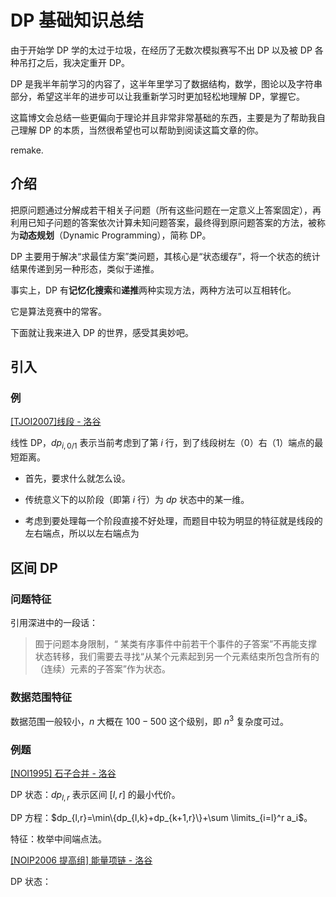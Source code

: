 # DP 基础知识总结

由于开始学 DP 学的太过于垃圾，在经历了无数次模拟赛写不出 DP 以及被 DP 各种吊打之后，我决定重开 DP。

DP 是我半年前学习的内容了，这半年里学习了数据结构，数学，图论以及字符串部分，希望这半年的进步可以让我重新学习时更加轻松地理解 DP，掌握它。

这篇博文会总结一些更偏向于理论并且非常非常基础的东西，主要是为了帮助我自己理解 DP 的本质，当然很希望也可以帮助到阅读这篇文章的你。

remake.

## 介绍

把原问题通过分解成若干相关子问题（所有这些问题在一定意义上答案固定），再利用已知子问题的答案依次计算未知问题答案，最终得到原问题答案的方法，被称为**动态规划**（Dynamic Programming），简称 DP。

DP 主要用于解决“求最佳方案”类问题，其核心是“状态缓存”，将一个状态的统计结果传递到另一种形态，类似于递推。

事实上，DP 有**记忆化搜索**和**递推**两种实现方法，两种方法可以互相转化。

它是算法竞赛中的常客。

下面就让我来进入 DP 的世界，感受其奥妙吧。

## 引入

### 例

[[TJOI2007]线段 - 洛谷](https://www.luogu.com.cn/problem/P3842)

线性 DP，$dp_{i,0/1}$ 表示当前考虑到了第 $i$ 行，到了线段树左（0）右（1）端点的最短距离。

- 首先，要求什么就怎么设。

- 传统意义下的以阶段（即第 $i$ 行）为 $dp$ 状态中的某一维。

- 考虑到要处理每一个阶段直接不好处理，而题目中较为明显的特征就是线段的左右端点，所以以左右端点为

## 区间 DP

### 问题特征

引用深进中的一段话：

> 囿于问题本身限制，“ 某类有序事件中前若干个事件的子答案”不再能支撑状态转移，我们需要去寻找“从某个元素起到另一个元素结束所包含所有的（连续）元素的子答案”作为状态。

### 数据范围特征

数据范围一般较小，$n$ 大概在 $100-500$ 这个级别，即 $n^3$ 复杂度可过。

### 例题

[[NOI1995] 石子合并 - 洛谷](https://www.luogu.com.cn/problem/P1880)

DP 状态：$dp_{l,r}$ 表示区间 $[l,r]$ 的最小代价。

DP 方程：$dp_{l,r}=\min\{dp_{l,k}+dp_{k+1,r}\}+\sum \limits_{i=l}^r a_i$。

特征：枚举中间端点法。

[[NOIP2006 提高组] 能量项链 - 洛谷](https://www.luogu.com.cn/problem/P1063)

DP 状态：

